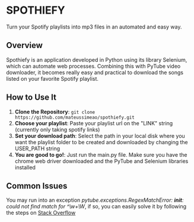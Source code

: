 # SPOTHIEFY
Turn your Spotify playlists into mp3 files in an automated and easy way.

## Overview
Spothiefy is an application developed in Python using its library Selenium, which can automate web processes. Combining this with PyTube video downloader, it becomes really easy and practical to download the songs listed on your favorite Spotify playlist.

## How to Use It
1. **Clone the Repository**: `git clone https://github.com/mateussimeao/spothiefy.git`
2. **Choose your playlist**: Paste your playlist url on the "LINK" string (currently only taking spotify links)
3. **Set your download path**: Select the path in your local disk where you want the playlist folder to be created and downloaded by changing the USER_PATH string
4. **You are good to go!**: Just run the main.py file. Make sure you have the chrome web driver downloaded and the PyTube and Selenium libraries installed

## Common Issues
You may run into an exception *pytube.exceptions.RegexMatchError: __init__: could not find match for ^\w+\W*, if so, you can easily solve it by following the steps on [Stack Overflow](https://stackoverflow.com/questions/70776558/pytube-exceptions-regexmatcherror-init-could-not-find-match-for-w-w)
